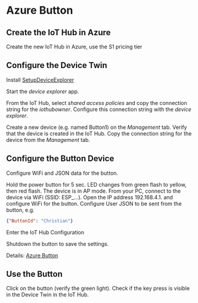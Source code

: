 # Azure Button

## Create the IoT Hub in Azure

Create the new IoT Hub in Azure, use the S1 pricing tier

## Configure the Device Twin

Install [SetupDeviceExplorer](https://github.com/Azure/azure-iot-sdks/releases)

Start the *device explorer* app.

From the IoT Hub, select *shared access policies* and copy the connection string for the  *iothubowner*. Configure this connection string with the *device explorer*.

Create a new device (e.g. named Button1) on the *Management* tab. Verify that the device is created in the IoT Hub. Copy the connection string for the device from the *Management* tab.

## Configure the Button Device

Configure WiFi and JSON data for the button.

Hold the power button for 5 sec. LED changes from green flash to yellow, then red flash. The device is in AP mode. From your PC, connect to the device via WiFi (SSID: ESP_...). Open the IP address 192.168.4.1. and configure WiFi for the button.
Configure User JSON to be sent from the button, e.g.

```json
{"ButtonId": "Christian"}
```

Enter the IoT Hub Configuration

Shutdown the button to save the settings.

Details: [Azure Button](https://aka.ms/button)

## Use the Button

Click on the button (verify the green light). Check if the key press is visible in the Device Twin in the IoT Hub.
